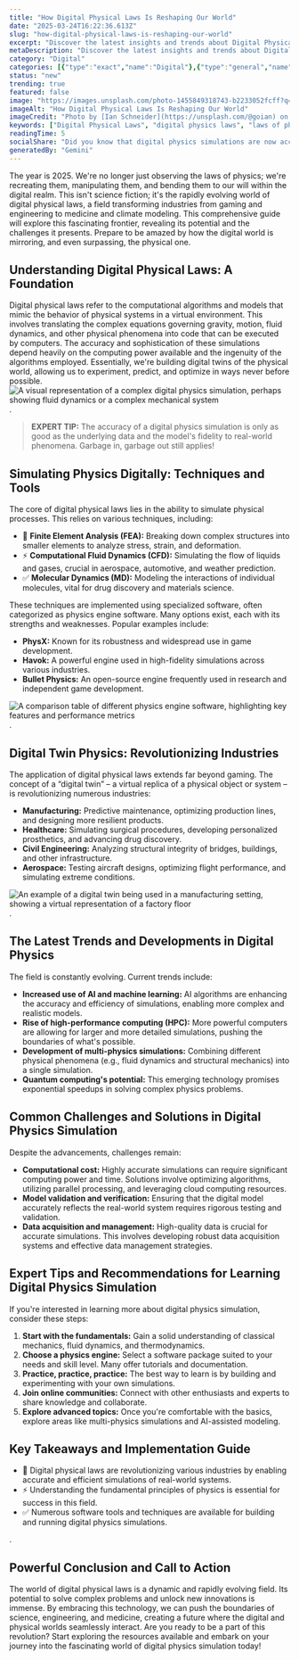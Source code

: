 ```yaml
---
title: "How Digital Physical Laws Is Reshaping Our World"
date: "2025-03-24T16:22:36.613Z"
slug: "how-digital-physical-laws-is-reshaping-our-world"
excerpt: "Discover the latest insights and trends about Digital Physical Laws. This comprehensive guide covers everything you need to know about Digital Physical Laws in 2025."
metaDescription: "Discover the latest insights and trends about Digital Physical Laws. This comprehensive guide covers everything you need to know about Digital Physical Law..."
category: "Digital"
categories: [{"type":"exact","name":"Digital"},{"type":"general","name":"Physics"},{"type":"medium","name":"Computational Physics"},{"type":"specific","name":"Simulation"},{"type":"niche","name":"Fluid Dynamics"}]
status: "new"
trending: true
featured: false
image: "https://images.unsplash.com/photo-1455849318743-b2233052fcff?q=85&w=1200&fit=max&fm=webp&auto=compress"
imageAlt: "How Digital Physical Laws Is Reshaping Our World"
imageCredit: "Photo by [Ian Schneider](https://unsplash.com/@goian) on Unsplash"
keywords: ["Digital Physical Laws", "digital physics laws", "laws of physics in digital world", "simulating physics digitally", "digital physics simulation software", "computational physics models", "digital twin physics", "physics engine software comparison", "best physics engine for games", "learn digital physics simulation"]
readingTime: 5
socialShare: "Did you know that digital physics simulations are now accurately predicting everything from the weather to the behavior of complex molecules – reshaping industries and our understanding of the universe itself?"
generatedBy: "Gemini"
---
```




The year is 2025.  We're no longer just observing the laws of physics; we're recreating them, manipulating them, and bending them to our will within the digital realm. This isn't science fiction; it's the rapidly evolving world of digital physical laws, a field transforming industries from gaming and engineering to medicine and climate modeling. This comprehensive guide will explore this fascinating frontier, revealing its potential and the challenges it presents.  Prepare to be amazed by how the digital world is mirroring, and even surpassing, the physical one.

## Understanding Digital Physical Laws: A Foundation

Digital physical laws refer to the computational algorithms and models that mimic the behavior of physical systems in a virtual environment.  This involves translating the complex equations governing gravity, motion, fluid dynamics, and other physical phenomena into code that can be executed by computers. The accuracy and sophistication of these simulations depend heavily on the computing power available and the ingenuity of the algorithms employed.  Essentially, we're building digital twins of the physical world, allowing us to experiment, predict, and optimize in ways never before possible. ![A visual representation of a complex digital physics simulation, perhaps showing fluid dynamics or a complex mechanical system](https://images.unsplash.com/photo-1451187580459-43490279c0fa?q=85&w=1200&fit=max&fm=webp&auto=compress).

> **EXPERT TIP:**  The accuracy of a digital physics simulation is only as good as the underlying data and the model's fidelity to real-world phenomena.  Garbage in, garbage out still applies!

## Simulating Physics Digitally: Techniques and Tools

The core of digital physical laws lies in the ability to simulate physical processes.  This relies on various techniques, including:

* 🔑 **Finite Element Analysis (FEA):**  Breaking down complex structures into smaller elements to analyze stress, strain, and deformation.
* ⚡ **Computational Fluid Dynamics (CFD):** Simulating the flow of liquids and gases, crucial in aerospace, automotive, and weather prediction.
* ✅ **Molecular Dynamics (MD):** Modeling the interactions of individual molecules, vital for drug discovery and materials science.

These techniques are implemented using specialized software, often categorized as physics engine software.  Many options exist, each with its strengths and weaknesses.  Popular examples include:

* **PhysX:** Known for its robustness and widespread use in game development.
* **Havok:**  A powerful engine used in high-fidelity simulations across various industries.
* **Bullet Physics:** An open-source engine frequently used in research and independent game development.

![A comparison table of different physics engine software, highlighting key features and performance metrics](https://images.unsplash.com/photo-1484417894907-623942c8ee29?q=85&w=1200&fit=max&fm=webp&auto=compress).

##  Digital Twin Physics: Revolutionizing Industries

The application of digital physical laws extends far beyond gaming.  The concept of a “digital twin” – a virtual replica of a physical object or system – is revolutionizing numerous industries:

* **Manufacturing:**  Predictive maintenance, optimizing production lines, and designing more resilient products.
* **Healthcare:** Simulating surgical procedures, developing personalized prosthetics, and advancing drug discovery.
* **Civil Engineering:**  Analyzing structural integrity of bridges, buildings, and other infrastructure.
* **Aerospace:**  Testing aircraft designs, optimizing flight performance, and simulating extreme conditions.

![An example of a digital twin being used in a manufacturing setting, showing a virtual representation of a factory floor](https://images.unsplash.com/photo-1517976487492-5750f3195933?q=85&w=1200&fit=max&fm=webp&auto=compress).

##  The Latest Trends and Developments in Digital Physics

The field is constantly evolving.  Current trends include:

* **Increased use of AI and machine learning:**  AI algorithms are enhancing the accuracy and efficiency of simulations, enabling more complex and realistic models.
* **Rise of high-performance computing (HPC):**  More powerful computers are allowing for larger and more detailed simulations, pushing the boundaries of what's possible.
* **Development of multi-physics simulations:**  Combining different physical phenomena (e.g., fluid dynamics and structural mechanics) into a single simulation.
* **Quantum computing's potential:**  This emerging technology promises exponential speedups in solving complex physics problems.

## Common Challenges and Solutions in Digital Physics Simulation

Despite the advancements, challenges remain:

* **Computational cost:**  Highly accurate simulations can require significant computing power and time.  Solutions involve optimizing algorithms, utilizing parallel processing, and leveraging cloud computing resources.
* **Model validation and verification:** Ensuring that the digital model accurately reflects the real-world system requires rigorous testing and validation.
* **Data acquisition and management:**  High-quality data is crucial for accurate simulations.  This involves developing robust data acquisition systems and effective data management strategies.

##  Expert Tips and Recommendations for Learning Digital Physics Simulation

If you're interested in learning more about digital physics simulation, consider these steps:

1. **Start with the fundamentals:** Gain a solid understanding of classical mechanics, fluid dynamics, and thermodynamics.
2. **Choose a physics engine:**  Select a software package suited to your needs and skill level.  Many offer tutorials and documentation.
3. **Practice, practice, practice:**  The best way to learn is by building and experimenting with your own simulations.
4. **Join online communities:**  Connect with other enthusiasts and experts to share knowledge and collaborate.
5. **Explore advanced topics:**  Once you're comfortable with the basics, explore areas like multi-physics simulations and AI-assisted modeling.

##  Key Takeaways and Implementation Guide

* 🔑 Digital physical laws are revolutionizing various industries by enabling accurate and efficient simulations of real-world systems.
* ⚡ Understanding the fundamental principles of physics is essential for success in this field.
* ✅  Numerous software tools and techniques are available for building and running digital physics simulations.

.

## Powerful Conclusion and Call to Action

The world of digital physical laws is a dynamic and rapidly evolving field.  Its potential to solve complex problems and unlock new innovations is immense. By embracing this technology, we can push the boundaries of science, engineering, and medicine, creating a future where the digital and physical worlds seamlessly interact.  Are you ready to be a part of this revolution?  Start exploring the resources available and embark on your journey into the fascinating world of digital physics simulation today!

